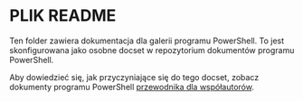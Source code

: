 # <a name="readme"></a>PLIK README

Ten folder zawiera dokumentacja dla galerii programu PowerShell.
To jest skonfigurowana jako osobne docset w repozytorium dokumentów programu PowerShell.

Aby dowiedzieć się, jak przyczyniające się do tego docset, zobacz dokumenty programu PowerShell [przewodnika dla współautorów](https://github.com/PowerShell/PowerShell-Docs/blob/staging/CONTRIBUTING.md).
